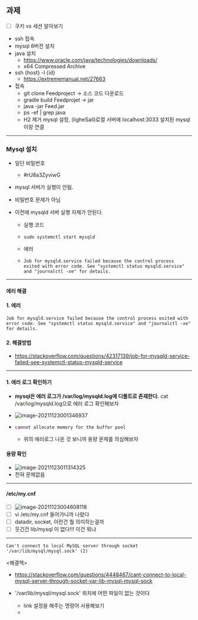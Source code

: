 ## 과제

- [ ] 쿠키 vs 세션 알아보기
- ssh 접속
- mysql 8버전 설치
- java 설치
  - https://www.oracle.com/java/technologies/downloads/
  - x64 Compressed Archive
- ssh {host} -l {id}
  - https://extrememanual.net/27663
- 접속
  - git clone Feedproject → 소스 코드 다운로드
  - gradle build Feedprojet → jar
  - java -jar Feed.jar
  - ps -ef | grep java
  - H2 제거 mysql 설정, (ligheSail)로컬 서버에 localhost:3033 설치된 mysql이랑 연결

---

### Mysql 설치

- 일단 비밀번호
  - #rU8a3ZyviwG

- mysql 서버가 실행이 안됨.



- 비밀번호 문제가 아님

- 이전에 mysqld 서버 실행 자체가 안된다.

  - 실행 코드

  - ```
    sudo systemctl start mysqld
    ```

  - 에러

  - ```
    Job for mysqld.service failed because the control process exited with error code. See "systemctl status mysqld.service" and "journalctl -xe" for details.
    ```

---

#### 에러 해결

#### 1. 에러

```
Job for mysqld.service failed because the control process exited with error code. See "systemctl status mysqld.service" and "journalctl -xe" for details.
```

#### 2. 해결방법

- https://stackoverflow.com/questions/42317139/job-for-mysqld-service-failed-see-systemctl-status-mysqld-service





---

#### 1. 에러 로그 확인하기

- **mysql은 에러 로그가  /var/log/mysqld.log에 디폴트로 존재한다.**
   cat /var/log/mysqld.log으로 에러 로그 확인해보자

- ![image-20211123001346937](C:\Users\4545a\AppData\Roaming\Typora\typora-user-images\image-20211123001346937.png)

- ```
  cannot allocate memory for the buffer pool 
  ```

  - 위의 에러로그 나온 것 보니까 용량 문제를 의심해보자

#### 용량 확인

- ![image-20211123011314325](C:\Users\4545a\AppData\Roaming\Typora\typora-user-images\image-20211123011314325.png)
- 전혀 문제없음

---

#### /etc/my.cnf

- [ ] ![image-20211123004608118](C:\Users\4545a\AppData\Roaming\Typora\typora-user-images\image-20211123004608118.png)
- [ ] vi /etc/my.cnf 들어가니까 나왔다
- [ ] datadir, socket, 이런건 뭘 의미하는걸까
- [ ] 웃긴건 lib/mysql 이 없다!!! 이건 뭐냐

---



```
Can't connect to local MySQL server through socket '/var/lib/mysql/mysql.sock' (2)
```

<해결책>

- https://stackoverflow.com/questions/4448467/cant-connect-to-local-mysql-server-through-socket-var-lib-mysql-mysql-sock

- '/var/lib/mysql/mysql.sock' 위치에 어떤 파일이 없는 것이다
  - link 설정을 해주는 명령어 사용해보기
  - 

